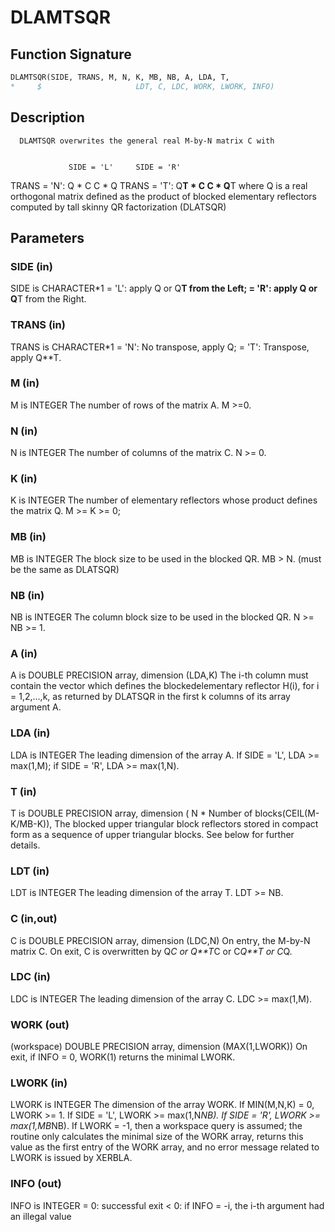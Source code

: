 # DLAMTSQR

## Function Signature

```fortran
DLAMTSQR(SIDE, TRANS, M, N, K, MB, NB, A, LDA, T,
*     $                     LDT, C, LDC, WORK, LWORK, INFO)
```

## Description


      DLAMTSQR overwrites the general real M-by-N matrix C with


                 SIDE = 'L'     SIDE = 'R'
 TRANS = 'N':      Q * C          C * Q
 TRANS = 'T':      Q**T * C       C * Q**T
      where Q is a real orthogonal matrix defined as the product
      of blocked elementary reflectors computed by tall skinny
      QR factorization (DLATSQR)

## Parameters

### SIDE (in)

SIDE is CHARACTER*1 = 'L': apply Q or Q**T from the Left; = 'R': apply Q or Q**T from the Right.

### TRANS (in)

TRANS is CHARACTER*1 = 'N': No transpose, apply Q; = 'T': Transpose, apply Q**T.

### M (in)

M is INTEGER The number of rows of the matrix A. M >=0.

### N (in)

N is INTEGER The number of columns of the matrix C. N >= 0.

### K (in)

K is INTEGER The number of elementary reflectors whose product defines the matrix Q. M >= K >= 0;

### MB (in)

MB is INTEGER The block size to be used in the blocked QR. MB > N. (must be the same as DLATSQR)

### NB (in)

NB is INTEGER The column block size to be used in the blocked QR. N >= NB >= 1.

### A (in)

A is DOUBLE PRECISION array, dimension (LDA,K) The i-th column must contain the vector which defines the blockedelementary reflector H(i), for i = 1,2,...,k, as returned by DLATSQR in the first k columns of its array argument A.

### LDA (in)

LDA is INTEGER The leading dimension of the array A. If SIDE = 'L', LDA >= max(1,M); if SIDE = 'R', LDA >= max(1,N).

### T (in)

T is DOUBLE PRECISION array, dimension ( N * Number of blocks(CEIL(M-K/MB-K)), The blocked upper triangular block reflectors stored in compact form as a sequence of upper triangular blocks. See below for further details.

### LDT (in)

LDT is INTEGER The leading dimension of the array T. LDT >= NB.

### C (in,out)

C is DOUBLE PRECISION array, dimension (LDC,N) On entry, the M-by-N matrix C. On exit, C is overwritten by Q*C or Q**T*C or C*Q**T or C*Q.

### LDC (in)

LDC is INTEGER The leading dimension of the array C. LDC >= max(1,M).

### WORK (out)

(workspace) DOUBLE PRECISION array, dimension (MAX(1,LWORK)) On exit, if INFO = 0, WORK(1) returns the minimal LWORK.

### LWORK (in)

LWORK is INTEGER The dimension of the array WORK. If MIN(M,N,K) = 0, LWORK >= 1. If SIDE = 'L', LWORK >= max(1,N*NB). If SIDE = 'R', LWORK >= max(1,MB*NB). If LWORK = -1, then a workspace query is assumed; the routine only calculates the minimal size of the WORK array, returns this value as the first entry of the WORK array, and no error message related to LWORK is issued by XERBLA.

### INFO (out)

INFO is INTEGER = 0: successful exit < 0: if INFO = -i, the i-th argument had an illegal value

